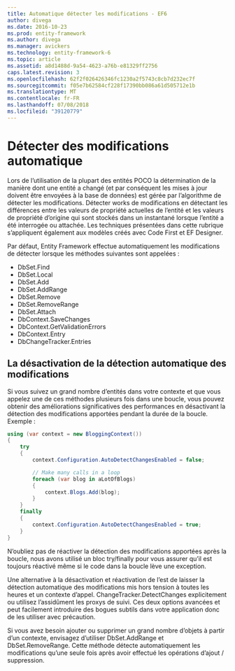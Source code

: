 ```yaml
---
title: Automatique détecter les modifications - EF6
author: divega
ms.date: 2016-10-23
ms.prod: entity-framework
ms.author: divega
ms.manager: avickers
ms.technology: entity-framework-6
ms.topic: article
ms.assetid: a8d1488d-9a54-4623-a76b-e81329ff2756
caps.latest.revision: 3
ms.openlocfilehash: 62f2f026426346fc1230a2f5743c8cb7d232ec7f
ms.sourcegitcommit: f05e7b62584cf228f17390bb086a61d505712e1b
ms.translationtype: MT
ms.contentlocale: fr-FR
ms.lasthandoff: 07/08/2018
ms.locfileid: "39120779"
---
```

# <a name="automatic-detect-changes"></a>Détecter des modifications automatique
Lors de l’utilisation de la plupart des entités POCO la détermination de la manière dont une entité a changé (et par conséquent les mises à jour doivent être envoyées à la base de données) est gérée par l’algorithme de détecter les modifications. Détecter works de modifications en détectant les différences entre les valeurs de propriété actuelles de l’entité et les valeurs de propriété d’origine qui sont stockés dans un instantané lorsque l’entité a été interrogée ou attachée. Les techniques présentées dans cette rubrique s’appliquent également aux modèles créés avec Code First et EF Designer.  

Par défaut, Entity Framework effectue automatiquement les modifications de détecter lorsque les méthodes suivantes sont appelées :  

- DbSet.Find  
- DbSet.Local  
- DbSet.Add  
- DbSet.AddRange
- DbSet.Remove  
- DbSet.RemoveRange
- DbSet.Attach  
- DbContext.SaveChanges  
- DbContext.GetValidationErrors  
- DbContext.Entry  
- DbChangeTracker.Entries  

## <a name="disabling-automatic-detection-of-changes"></a>La désactivation de la détection automatique des modifications  

Si vous suivez un grand nombre d’entités dans votre contexte et que vous appelez une de ces méthodes plusieurs fois dans une boucle, vous pouvez obtenir des améliorations significatives des performances en désactivant la détection des modifications apportées pendant la durée de la boucle. Exemple :  

``` csharp
using (var context = new BloggingContext())
{
    try
    {
        context.Configuration.AutoDetectChangesEnabled = false;

        // Make many calls in a loop
        foreach (var blog in aLotOfBlogs)
        {
            context.Blogs.Add(blog);
        }
    }
    finally
    {
        context.Configuration.AutoDetectChangesEnabled = true;
    }
}
```  

N’oubliez pas de réactiver la détection des modifications apportées après la boucle, nous avons utilisé un bloc try/finally pour vous assurer qu’il est toujours réactivé même si le code dans la boucle lève une exception.  

Une alternative à la désactivation et réactivation de l’est de laisser la détection automatique des modifications mis hors tension à toutes les heures et un contexte d’appel. ChangeTracker.DetectChanges explicitement ou utilisez l’assidûment les proxys de suivi. Ces deux options avancées et peut facilement introduire des bogues subtils dans votre application donc de les utiliser avec précaution.  

Si vous avez besoin ajouter ou supprimer un grand nombre d’objets à partir d’un contexte, envisagez d’utiliser DbSet.AddRange et DbSet.RemoveRange. Cette méthode détecte automatiquement les modifications qu’une seule fois après avoir effectué les opérations d’ajout / suppression. 
